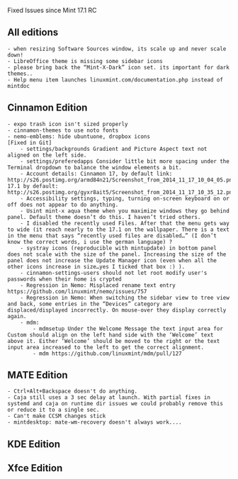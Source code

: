 Fixed Issues since Mint 17.1 RC

All editions
------------
	- when resizing Software Sources window, its scale up and never scale down!
	- LibreOffice theme is missing some sidebar icons
	- please bring back the “Mint-X-Dark” icon set. its important for dark themes..	
	- Help menu item launches linuxmint.com/documentation.php instead of mintdoc
	
Cinnamon Edition
----------------
	- expo trash icon isn't sized properly
	- cinnamon-themes to use noto fonts
	- nemo-emblems: hide ubuntuone, dropbox icons
	[Fixed in Git]
		- settings/backgrounds Gradient and Picture Aspect text not aligned on the left side.
		- settings/preferedapps Consider little bit more spacing under the Terminal dropdown to balance the window elements a bit.
		- Account details: Cinnamon 17, by default link: http://s26.postimg.org/armd84n21/Screenshot_from_2014_11_17_10_04_05.png, 17.1 by default: http://s26.postimg.org/gyxr8ait5/Screenshot_from_2014_11_17_10_35_12.png
		- Accessibility settings, typing, turning on-screen keyboard on or off does not appear to do anything. 
		- Usint mint-x aqua theme when you maximize windows they go behind panel. Default theme doesn’t do this. I haven’t tried others.
		- I disabled the recently used Files. After that the menu gets way to wide (it reach nearly to the 17.1 on the wallpaper. There is a text in the menu that says “recently used files are disabled…” (I don’t know the correct words, i use the german language)	?
		- systray icons (reproducible with mintupdate) in bottom panel does not scale with the size of the panel. Increasing the size of the panel does not increase the Update Manager icon (even when all the other icons increase in size…yes I ticked that box :) ).			
		- cinnamon-settings-users should not let root modify user's passwords when their home is crypted	
		- Regression in Nemo: Misplaced rename text entry https://github.com/linuxmint/nemo/issues/757
		- Regression in Nemo: When switching the sidebar view to tree view and back, some entries in the “Devices” category are displaced/displayed incorrectly. On mouse-over they display correctly again.
		- mdm:
			- mdmsetup Under the Welcome Message the text input area for Custom should align on the left hand side with the ‘Welcome’ text above it. Either ‘Welcome’ should be moved to the right or the text input area increased to the left to get the correct alignment.
			- mdm https://github.com/linuxmint/mdm/pull/127

	
MATE Edition
------------
	- Ctrl+Alt+Backspace doesn't do anything.
	- Caja still uses a 3 sec delay at launch. With partial fixes in systemd and caja on runtime dir issues we could probably remove this or reduce it to a single sec.	
	- Can't make CCSM changes stick	
	- mintdesktop: mate-wm-recovery doesn't always work....

KDE Edition
-----------

Xfce Edition
------------
	